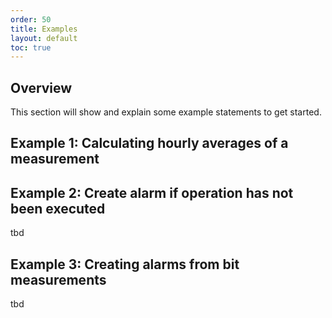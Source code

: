 ```yaml
---
order: 50
title: Examples
layout: default
toc: true
---
```


## Overview

This section will show and explain some example statements to get started.

## Example 1: Calculating hourly averages of a measurement



## Example 2: Create alarm if operation has not been executed

tbd

## Example 3: Creating alarms from bit measurements

tbd
